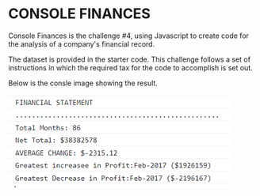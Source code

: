 # CONSOLE FINANCES

Console Finances is the challenge #4, using Javascript to create code for the analysis of a company's financial record.

The dataset is provided in the starter code.  This challenge follows a set of instructions in  which the required tax for the code to accomplish is set out.

Below is the consle image showing the result.

![1670043550297](image/ReadMe/1670043550297.png)
